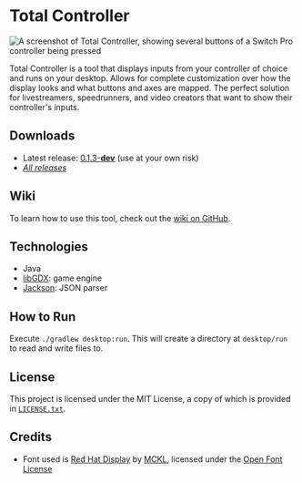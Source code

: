 # Total Controller

![A screenshot of Total Controller, showing several buttons of a Switch Pro controller being pressed
](https://i.imgur.com/gHXWit7.png)

Total Controller is a tool that displays inputs from your controller of choice and runs on your desktop. Allows for
complete customization over how the display looks and what buttons and axes are mapped. The perfect solution for
livestreamers, speedrunners, and video creators that want to show their controller's inputs.

## Downloads

- Latest release: [0.1.3-**dev**](https://github.com/whizvox/Total-Controller/releases/tag/v0.1.3-dev) (use at your own
risk)
- [*All releases*](https://github.com/whizvox/Total-Controller/releases)

## Wiki

To learn how to use this tool, check out the [wiki on GitHub](https://github.com/whizvox/Total-Controller/wiki).

## Technologies

- Java
- [libGDX](https://libgdx.com/): game engine
- [Jackson](https://github.com/FasterXML/jackson): JSON parser

## How to Run

Execute `./gradlew desktop:run`. This will create a directory at `desktop/run` to read and write files to.

## License

This project is licensed under the MIT License, a copy of which is provided in [`LICENSE.txt`](LICENSE.txt).

## Credits

- Font used is [Red Hat Display](https://mckltype.com/red-hat/) by [MCKL](https://mckltype.com/), licensed under the
[Open Font License](https://openfontlicense.org/)
